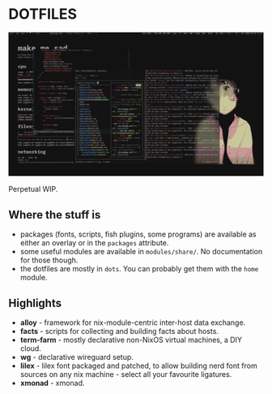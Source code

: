 # DOTFILES

![screenshot](./screenshot.png)

Perpetual WIP.

## Where the stuff is

- packages (fonts, scripts, fish plugins, some programs) are available as either an overlay or in the `packages` attribute.
- some useful modules are available in `modules/share/`. No documentation for those though.
- the dotfiles are mostly in `dots`. You can probably get them with the `home` module.

## Highlights

- **alloy** - framework for nix-module-centric inter-host data exchange.
- **facts** - scripts for collecting and building facts about hosts.
- **term-farm** - mostly declarative non-NixOS virtual machines, a DIY cloud.
- **wg** - declarative wireguard setup.
- **lilex** - lilex font packaged and patched, to allow building nerd font from
  sources on any nix machine - select all your favourite ligatures.
- **xmonad** - xmonad.
